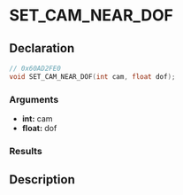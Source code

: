# SET_CAM_NEAR_DOF

## Declaration
```cpp
// 0x60AD2FE0
void SET_CAM_NEAR_DOF(int cam, float dof);
```

### Arguments
- **int:** cam
- **float:** dof

### Results

## Description
